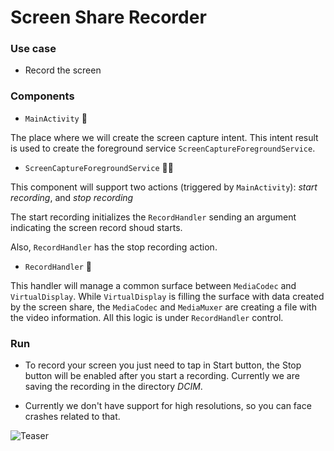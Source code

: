 # Screen Share Recorder

### Use case

- Record the screen

### Components

- `MainActivity` 🎨

The place where we will create the screen capture intent. This intent result is used to create the foreground service `ScreenCaptureForegroundService`.

- `ScreenCaptureForegroundService` 🧑‍🚀

This component will support two actions (triggered by `MainActivity`): *start recording*, and *stop recording*

The start recording initializes the `RecordHandler` sending an argument indicating the screen record shoud starts.

Also, `RecordHandler` has the stop recording action.

- `RecordHandler` 🎥

This handler will manage a common surface between `MediaCodec` and `VirtualDisplay`. While `VirtualDisplay` is filling the surface with data created by the screen share, the `MediaCodec` and `MediaMuxer` are creating a file with the video information. All this logic is under `RecordHandler` control.

### Run

- To record your screen you just need to tap in Start button, the Stop button will be enabled after you start a recording. Currently we are saving the recording in the directory *DCIM*.

- Currently we don't have support for high resolutions, so you can face crashes related to that.


![Teaser](img/Screen-Recording-2023-05-28-at-19.24.51.gif)
